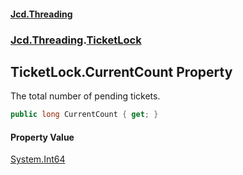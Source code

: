 #### [Jcd.Threading](index.md 'index')
### [Jcd.Threading](Jcd.Threading.md 'Jcd.Threading').[TicketLock](TicketLock.md 'Jcd.Threading.TicketLock')

## TicketLock.CurrentCount Property

The total number of pending tickets.

```csharp
public long CurrentCount { get; }
```

#### Property Value
[System.Int64](https://docs.microsoft.com/en-us/dotnet/api/System.Int64 'System.Int64')